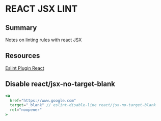 # REACT JSX LINT

## Summary

Notes on linting rules with react JSX

## Resources

[Eslint Plugin React](https://github.com/yannickcr/eslint-plugin-react)

## Disable react/jsx-no-target-blank
```jsx
<a
  href="https://www.google.com"
  target="_blank" // eslint-disable-line react/jsx-no-target-blank
  rel="noopener"
>
```
